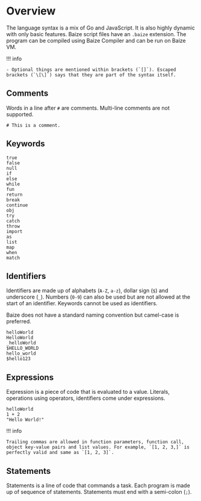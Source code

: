 # Overview

The language syntax is a mix of Go and JavaScript. It is also highly dynamic with only basic features. Baize script files have an `.baize` extension. The program can be compiled using Baize Compiler and can be run on Baize VM.

!!! info

    - Optional things are mentioned within brackets (`[]`). Escaped brackets (`\[\]`) says that they are part of the syntax itself.

## Comments

Words in a line after `#` are comments. Multi-line comments are not supported.

```
# This is a comment.
```

## Keywords

```
true
false
null
if
else
while
fun
return
break
continue
obj
try
catch
throw
import
as
list
map
when
match
```

## Identifiers

Identifiers are made up of alphabets (`A-Z`, `a-z`), dollar sign (`$`) and underscore (`_`). Numbers (`0-9`) can also be used but are not allowed at the start of an identifier. Keywords cannot be used as identifiers.

Baize does not have a standard naming convention but camel-case is preferred.

```
helloWorld
HelloWorld
_helloWorld
$HELLO_WORLD
hello_world
$hello123
```

## Expressions

Expression is a piece of code that is evaluated to a value. Literals, operations using operators, identifiers come under expressions.

```
helloWorld
1 + 2
"Hello World!"
```

!!! info

    Trailing commas are allowed in function parameters, function call, object key-value pairs and list values. For example, `[1, 2, 3,]` is perfectly valid and same as `[1, 2, 3]`.

## Statements

Statements is a line of code that commands a task. Each program is made up of sequence of statements. Statements must end with a semi-colon (`;`).
